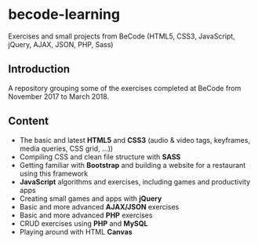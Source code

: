 # becode-learning
Exercises and small projects from BeCode (HTML5, CSS3, JavaScript, jQuery, AJAX, JSON, PHP, Sass)


## Introduction

A repository grouping some of the exercises completed at BeCode from November 2017 to March 2018.

## Content

- The basic and latest **HTML5** and **CSS3** (audio & video tags, keyframes, media queries, CSS grid, ...))
- Compiling CSS and clean file structure with **SASS**
- Getting familiar with **Bootstrap** and building a website for a restaurant using this framework
- **JavaScript** algorithms and exercises, including games and productivity apps
- Creating small games and apps with **jQuery**
- Basic and more advanced **AJAX/JSON** exercises 
- Basic and more advanced **PHP** exercises
- CRUD exercises using **PHP** and **MySQL**
- Playing around with HTML **Canvas**
